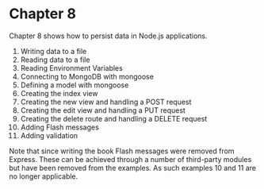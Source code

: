 # Chapter 8

Chapter 8 shows how to persist data in Node.js applications.

1. Writing data to a file
2. Reading data to a file
3. Reading Environment Variables
4. Connecting to MongoDB with mongoose
5. Defining a model with mongoose
6. Creating the index view
7. Creating the new view and handling a POST request
8. Creating the edit view and handling a PUT request
8. Creating the delete route and handling a DELETE request
9. Adding Flash messages
10. Adding validation

Note that since writing the book Flash messages were removed from Express. These can be achieved through a number of third-party modules but have been removed from the examples. As such examples 10 and 11 are no longer applicable.
